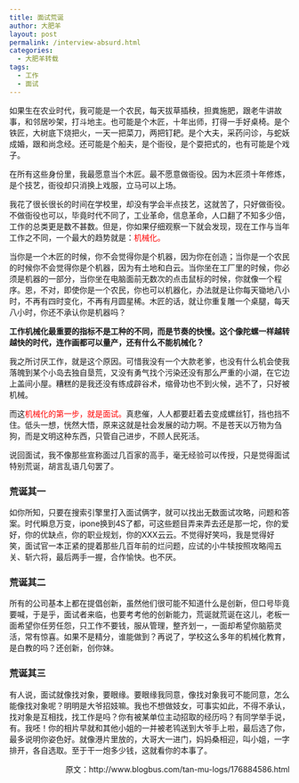 ```yaml
---
title: 面试荒诞
author: 大肥羊
layout: post
permalink: /interview-absurd.html
categories:
  - 大肥羊转载
tags:
  - 工作
  - 面试
---
```

如果生在农业时代，我可能是一个农民，每天拔草插秧，担粪施肥，跟老牛讲故事，和邻居吵架，打斗地主。也可能是个木匠，十年出师，打得一手好桌椅。是个铁匠，大树底下烧把火，一天一把菜刀，两把钉耙。是个大夫，采药问诊，与蛇妖成婚，跟和尚念经。还可能是个船夫，是个衙役，是个耍把式的，也有可能是个戏子。  


  
在所有这些身份里，我最愿意当个木匠。最不愿意做衙役。因为木匠须十年修炼，是个技艺，衙役却只消换上戏服，立马可以上场。

我花了很长很长的时间在学校里，却没有学会半点技艺，这就苦了，只好做衙役。不做衙役也可以，毕竟时代不同了，工业革命，信息革命，人口翻了不知多少倍，工作的总类更是数不甚数。但是，你如果仔细观察一下就会发现，现在工作与当年工作之不同，一个最大的趋势就是：<span style="color: #ff0000;">机械化。</span>

当你是一个木匠的时候，你不会觉得你是个机器，因为你在创造；当你是一个农民的时候你不会觉得你是个机器，因为有土地和白云。当你坐在工厂里的时候，你必须是机器的一部分，当你坐在电脑面前无数次的点击鼠标的时候，你就像一个程序。恩，不对，即使你是一个农民，你也可以机器化，办法就是让你每天锄地八小时，不再有四时变化，不再有月圆星稀。木匠的话，就让你重复雕一个桌腿，每天八小时，你还不承认你是机器吗？

**工作机械化最重要的指标不是工种的不同，而是节奏的快慢。这个像陀螺一样越转越快的时代，连作画都可以量产，还有什么不能机械化？**

我之所讨厌工作，就是这个原因。可惜我没有一个大款老爹，也没有什么机会使我落魄到某个小岛去独自垦荒，又没有勇气找个污染还没有那么严重的小湖，在它边上盖间小屋。糟糕的是我还没有练成辟谷术，缩骨功也不到火候，逃不了，只好被机械。

而这<span style="color: #ff0000;">机械化的第一步，就是面试。</span>真悲催，人人都要赶着去变成螺丝钉，挡也挡不住。低头一想，恍然大悟，原来这就是社会发展的动力啊。不是苍天以万物为刍狗，而是文明这种东西，只管自己进步，不顾人民死活。

说回面试，我不像那些宣称面过几百家的高手，毫无经验可以传授，只是觉得面试特别荒诞，胡言乱语几句罢了。

### 荒诞其一

如你所知，只要在搜索引擎里打入面试俩字，就可以找出无数面试攻略，问题和答案。时代瞬息万变，ipone换到4S了都，可这些题目弄来弄去还是那一坨，你的爱好，你的优缺点，你的职业规划，你的XXX云云。不觉得好笑吗，我是觉得好笑，面试官一本正紧的提着那些几百年前的烂问题，应试的小牛犊按照攻略闯五关、斩六将，最后两手一握，合作愉快。也不厌。

### 荒诞其二

所有的公司基本上都在提倡创新，虽然他们很可能不知道什么是创新，但口号毕竟要喊，于是乎，面试者来临，也要考考他的创新能力，荒诞就荒诞在这儿，老板一面希望你任劳任怨，只工作不要钱，服从管理，整齐划一，一面却希望你脑筋灵活，常有惊喜。如果不是精分，谁能做到？再说了，学校这么多年的机械化教育，是白教的吗？还创新，创你妹。

### 荒诞其三

有人说，面试就像找对象，要眼缘。要眼缘我同意，像找对象我可不能同意，怎么能像找对象呢？明明是大爷招妓嘛。我也不想做妓女，可事实如此，不得不承认，找对象是互相找，找工作是吗？你有被某单位主动招取的经历吗？有同学举手说，有。我呸！你的相片早就和其他小姐的一并被老鸨送到大爷手上啦，最后选了你，最多说明你姿色好。就像港片里放的，大哥大一进门，妈妈桑相迎，叫小姐，一字排开，各自选取。至于干一炮多少钱，这就看你的本事了。

<p style="text-align: right;">
  原文：http://www.blogbus.com/tan-mu-logs/176884586.html
</p>